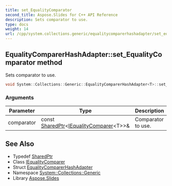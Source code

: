 ```yaml
---
title: set_EqualityComparator
second_title: Aspose.Slides for C++ API Reference
description: Sets comparator to use.
type: docs
weight: 14
url: /cpp/system.collections.generic/equalitycomparerhashadapter/set_equalitycomparator/
---
```

## EqualityComparerHashAdapter::set_EqualityComparator method


Sets comparator to use.

```cpp
void System::Collections::Generic::EqualityComparerHashAdapter<T>::set_EqualityComparator(const SharedPtr<IEqualityComparer<T>> &comparator)
```


### Arguments

| Parameter | Type | Description |
| --- | --- | --- |
| comparator | const [SharedPtr](../../../system/sharedptr/)\<[IEqualityComparer](../../iequalitycomparer/)\<T\>\>\& | Comparator to use. |

## See Also

* Typedef [SharedPtr](../../../system/sharedptr/)
* Class [IEqualityComparer](../../iequalitycomparer/)
* Struct [EqualityComparerHashAdapter](../)
* Namespace [System::Collections::Generic](../../)
* Library [Aspose.Slides](../../../)
